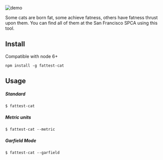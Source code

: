 ![demo](https://github.com/lexiross/fattest-cat/blob/master/demo.gif?raw=true)

Some cats are born fat, some achieve fatness, others have fatness thrust upon them. You can find all of them at the San Francisco SPCA using this tool.

## Install

Compatible with node 6+

`npm install -g fattest-cat`

## Usage

##### Standard
`$ fattest-cat`

##### Metric units
`$ fattest-cat --metric`

##### Garfield Mode
`$ fattest-cat --garfield`
